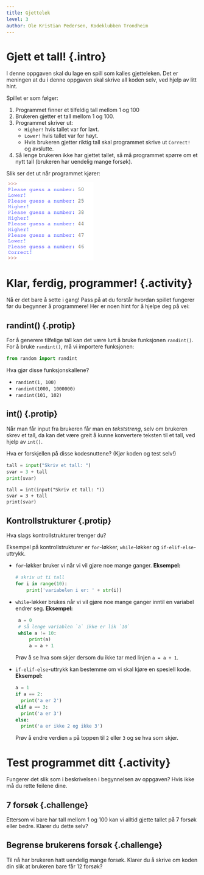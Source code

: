```yaml
---
title: Gjettelek
level: 3
author: Ole Kristian Pedersen, Kodeklubben Trondheim
---
```


# Gjett et tall!  {.intro}

I denne oppgaven skal du lage en spill som kalles gjetteleken. Det er meningen at du i denne oppgaven skal skrive all koden selv, ved hjelp av litt hint.

Spillet er som følger:

1. Programmet finner et tilfeldig tall mellom 1 og 100
1. Brukeren gjetter et tall mellom 1 og 100.
2. Programmet skriver ut:
    * `Higher!` hvis tallet var for lavt.
    * `Lower!` hvis tallet var for høyt.
    *  Hvis brukeren gjetter riktig tall skal programmet skrive ut `Correct!` og avslutte.
3. Så lenge brukeren ikke har gjettet tallet, så må programmet spørre om et nytt tall (brukeren har uendelig mange forsøk).


Slik ser det ut når programmet kjører:

![](python_guessing_game.png)

# Klar, ferdig, programmer! {.activity}

Nå er det bare å sette i gang! Pass på at du forstår hvordan spillet fungerer før du begynner å programmere! Her er noen hint for å hjelpe deg på vei:

## randint() {.protip}

For å generere tilfelige tall kan det være lurt å bruke funksjonen `randint()`.
For å bruke `randint()`, må vi importere funksjonen:

```python
from random import randint
```

Hva gjør disse funksjonskallene?

* `randint(1, 100)`
* `randint(1000, 1000000)`
* `randint(101, 102)`

## int() {.protip}

Når man får input fra brukeren får man en *tekststreng*, selv om brukeren skrev et tall, da kan det være greit å kunne konvertere teksten til et tall, ved hjelp av `int()`.

Hva er forskjellen på disse kodesnuttene? (Kjør koden og test selv!)
```python
tall = input("Skriv et tall: ")
svar = 3 + tall
print(svar)
```

```python3
tall = int(input("Skriv et tall: "))
svar = 3 + tall
print(svar)
```

## Kontrollstrukturer {.protip}

Hva slags kontrollstrukturer trenger du?

Eksempel på kontrollstrukturer er `for`-løkker, `while`-løkker og `if-elif-else`-uttrykk.

- `for`-løkker bruker vi når vi vil gjøre noe mange ganger. **Eksempel:**

    ```python
    # skriv ut ti tall
    for i in range(10):
        print('variabelen i er: ' + str(i))
    ```

- `while`-løkker brukes når vi vil gjøre noe mange ganger inntil en variabel
  endrer seg. **Eksempel:**

    ```python
     a = 0
     # så lenge variablen `a` ikke er lik `10`
     while a != 10:
         print(a)
         a = a + 1
    ```

    Prøv å se hva som skjer dersom du ikke tar med linjen `a = a + 1`.

- `if-elif-else`-uttrykk kan bestemme om vi skal kjøre en spesiell kode.
  **Eksempel:**

    ```python
    a = 1
    if a == 2:
      print('a er 2')
    elif a == 3:
      print('a er 3')
    else:
      print('a er ikke 2 og ikke 3')
    ```

    Prøv å endre verdien `a` på toppen til `2` eller `3` og se hva som skjer.


# Test programmet ditt {.activity}

Fungerer det slik som i beskrivelsen i begynnelsen av oppgaven? Hvis ikke må du rette feilene dine.

## 7 forsøk {.challenge}

Ettersom vi bare har tall mellom 1 og 100 kan vi alltid gjette tallet på 7 forsøk eller bedre. Klarer du dette selv?

## Begrense brukerens forsøk {.challenge}

Til nå har brukeren hatt uendelig mange forsøk. Klarer du å skrive om koden din slik at brukeren bare får 12 forsøk?
